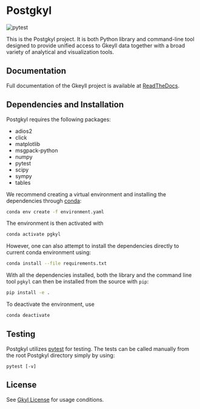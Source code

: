 # Postgkyl

![pytest](https://github.com/ammarhakim/postgkyl/actions/workflows/test.yml/badge.svg)

This is the Postgkyl project. It is both Python library and command-line tool
designed to provide unified access to Gkeyll data together with a broad variety
of analytical and visualization tools.

## Documentation

Full documentation of the Gkeyll project is available at
[ReadTheDocs](http://gkeyll.rtfd.io).

## Dependencies and Installation

Postgkyl requires the following packages:

  * adios2
  * click
  * matplotlib
  * msgpack-python
  * numpy
  * pytest
  * scipy
  * sympy
  * tables

We recommend creating a virtual environment and installing the dependencies
through [conda](https://conda.io/miniconda.html):
```bash
conda env create -f environment.yaml
```

The environment is then activated with
```bash
conda activate pgkyl
```

However, one can also attempt to install the dependencies directly to current
conda environment using:
```bash
conda install --file requirements.txt
```

With all the dependencies installed, both the library and the command line tool
`pgkyl` can then be installed from the source with `pip`:
```bash
pip install -e .
```

To deactivate the environment, use
```bash
conda deactivate
```

## Testing

Postgkyl utilizes [pytest](https://docs.pytest.org/) for testing. The tests can
be called manually from the root Postgkyl directory simply by using:
```
pytest [-v]
```

## License

See [Gkyl License](http://gkyl.readthedocs.io/en/latest/license.html)
for usage conditions.